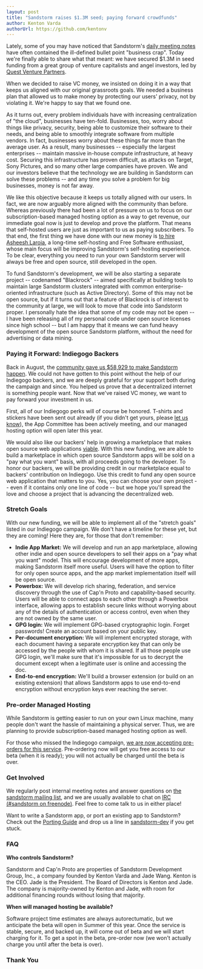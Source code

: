 ```yaml
---
layout: post
title: "Sandstorm raises $1.3M seed; paying forward crowdfunds"
author: Kenton Varda
authorUrl: https://github.com/kentonv
---
```


Lately, some of you may have noticed that Sandstorm's [daily meeting notes](https://groups.io/g/sandstorm-user-group) have often contained the ill-defined bullet point "business crap". Today we're finally able to share what that meant: we have secured $1.3M in seed funding from a great group of venture capitalists and angel investors, led by [Quest Venture Partners](http://questvp.com).

When we decided to raise VC money, we insisted on doing it in a way that keeps us aligned with our original grassroots goals. We needed a business plan that allowed us to make money by protecting our users' privacy, not by violating it. We're happy to say that we found one.

As it turns out, every problem individuals have with increasing centralization of "the cloud", businesses have ten-fold. Businesses, too, worry about things like privacy, security, being able to customize their software to their needs, and being able to smoothly integrate software from multiple vendors. In fact, businesses worry about these things far more than the average user. As a result, many businesses -- especially the largest enterprises -- maintain massive in-house compute infrastructure, at heavy cost. Securing this infrastructure has proven difficult, as attacks on Target, Sony Pictures, and so many other large companies have proven. We and our investors believe that the technology we are building in Sandstorm can solve these problems -- and any time you solve a problem for big businesses, money is not far away.

We like this objective because it keeps us totally aligned with our users. In fact, we are now arguably more aligned with the community than before. Whereas previously there had been a lot of pressure on us to focus on our subscription-based managed hosting option as a way to get revenue, our immediate goal now is just to develop and prove the platform. That means that self-hosted users are just as important to us as paying subscribers. To that end, the first thing we have done with our new money is [to hire Asheesh Laroia](/news/2015-01-07-asheesh-and-irc.html), a long-time self-hosting and Free Software enthusiast, whose main focus will be improving Sandstorm's self-hosting experience. To be clear, everything you need to run your own Sandstorm server will always be free and open source, still developed in the open.

To fund Sandstorm's development, we will be also starting a separate project -- codenamed "Blackrock" -- aimed specifically at building tools to maintain large Sandstorm clusters integrated with common enterprise-oriented infrastructure (such as Active Directory). Some of this may not be open source, but if it turns out that a feature of Blackrock is of interest to the community at large, we will look to move that code into Sandstorm proper. I personally hate the idea that some of my code may not be open -- I have been releasing all of my personal code under open source licenses since high school -- but I am happy that it means we can fund heavy development of the open source Sandstorm platform, without the need for advertising or data mining.

### Paying it Forward: Indiegogo Backers

Back in August, the [community gave us $58,929 to make Sandstorm happen](https://www.indiegogo.com/projects/sandstorm-io-personal-cloud-platform). We could not have gotten to this point without the help of our Indiegogo backers, and we are deeply grateful for your support both during the campaign and since. You helped us prove that a decentralized internet is something people want. Now that we've raised VC money, we want to pay forward your investment in us.

First, all of our Indiegogo perks will of course be honored. T-shirts and stickers have been sent out already (if you didn't get yours, please [let us know](mailto:support@sandstorm.io)), the App Committee has been actively meeting, and our managed hosting option will open later this year.

We would also like our backers' help in growing a marketplace that makes open source web applications [viable](/news/2014-07-21-open-source-web-apps-require-federated-hosting.html). With this new funding, we are able to build a marketplace in which open source Sandstorm apps will be sold on a "pay what you want" basis, with all proceeds going to the developer. To honor our backers, we will be providing credit in our marketplace equal to backers' contribution on Indiegogo. Use this credit to fund any open source web application that matters to you. Yes, you can choose your own project -- even if it contains only one line of code -- but we hope you'll spread the love and choose a project that is advancing the decentralized web.

### Stretch Goals

With our new funding, we will be able to implement all of the "stretch goals" listed in our Indiegogo campaign. We don't have a timeline for these yet, but they are coming! Here they are, for those that don't remember:

* **Indie App Market:** We will develop and run an app marketplace, allowing other indie and open source developers to sell their apps on a "pay what you want" model. This will encourage development of more apps, making Sandstorm itself more useful. Users will have the option to filter for only open source apps, and the app market implementation itself will be open source.
* **Powerbox:** We will develop rich sharing, federation, and service discovery through the use of Cap'n Proto and capability-based security. Users will be able to connect apps to each other through a Powerbox interface, allowing apps to establish secure links without worrying about any of the details of authentication or access control, even when they are not owned by the same user.
* **GPG login:** We will implement GPG-based cryptographic login. Forget passwords! Create an account based on your public key.
* **Per-document encryption:** We will implement encrypted storage, with each document having a separate encryption key that can only be accessed by the people with whom it is shared. If all those people use GPG login, we'll make sure that it's impossible for us to decrypt the document except when a legitimate user is online and accessing the doc.
* **End-to-end encryption:** We'll build a browser extension (or build on an existing extension) that allows Sandstorm apps to use end-to-end encryption without encryption keys ever reaching the server.

### Pre-order Managed Hosting

While Sandstorm is getting easier to run on your own Linux machine, many people don't want the hassle of maintaining a physical server. Thus, we are planning to provide subscription-based managed hosting option as well.

For those who missed the Indiegogo campaign, [we are now accepting pre-orders for this service](https://sandstorm.io/preorder.html). Pre-ordering now will get you free access to our beta (when it is ready); you will not actually be charged until the beta is over.

### Get Involved

We regularly post internal meeting notes and answer questions on [the sandstorm mailing list](https://groups.io/g/sandstorm-user-group), and we are usually available to chat on [IRC (#sandstorm on freenode)](https://kiwiirc.com/client/irc.freenode.net/?channel=#sandstorm). Feel free to come talk to us in either place!

Want to write a Sandstorm app, or port an existing app to Sandstorm? Check out the [Porting Guide](https://github.com/sandstorm-io/sandstorm/wiki/Porting-Guide) and drop us a line in [sandstorm-dev](https://groups.io/g/sandstorm-dev-group) if you get stuck.

### FAQ

**Who controls Sandstorm?**

Sandstorm and Cap'n Proto are properties of Sandstorm Development Group, Inc., a company founded by Kenton Varda and Jade Wang. Kenton is the CEO. Jade is the President. The Board of Directors is Kenton and Jade. The company is majority-owned by Kenton and Jade, with room for additional financing rounds without losing that majority.

**When will managed hosting be available?**

Software project time estimates are always autorectumatic, but we anticipate the beta will open in Summer of this year. Once the service is stable, secure, and backed up, it will come out of beta and we will start charging for it. To get a spot in the beta, pre-order now (we won't actually charge you until after the beta is over).

### Thank You
